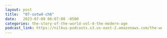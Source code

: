 ```yaml
---
layout: post
title:  "07-sotw4-ch6"
date:   2023-07-09 06:07:00 -0500
categories: the-story-of-the-world-vol-4-the-modern-age
podcast_link: https://nilbus-podcasts.s3.us-east-2.amazonaws.com/the-well-trained-mind/The%20Story%20of%20the%20World%20Vol.%204%20The%20Modern%20Age/07-sotw4-ch6.mp3
---
```

